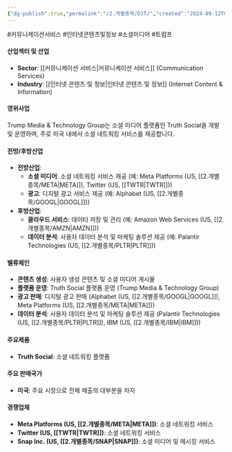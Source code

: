 ```yaml
---
{"dg-publish":true,"permalink":"/2.개별종목/DJT/","created":"2024-09-12T09:19:31.639+09:00","updated":"2025-06-03T20:05:58.735+09:00"}
---
```


#커뮤니케이션서비스 #인터넷콘텐츠및정보 #소셜미디어 #트럼프

#### 산업섹터 및 산업

- **Sector**: [[커뮤니케이션 서비스\|커뮤니케이션 서비스]] (Communication Services)
- **Industry**: [[인터넷 콘텐츠 및 정보\|인터넷 콘텐츠 및 정보]] (Internet Content & Information)

#### 영위사업

Trump Media & Technology Group는 소셜 미디어 플랫폼인 Truth Social을 개발 및 운영하며, 주로 미국 내에서 소셜 네트워킹 서비스를 제공합니다.

#### 전방/후방산업

- **전방산업**:
    - **소셜 미디어**: 소셜 네트워킹 서비스 제공 (예: Meta Platforms (US, [[2.개별종목/META\|META]]), Twitter (US, [[TWTR\|TWTR]]))
    - **광고**: 디지털 광고 서비스 제공 (예: Alphabet (US, [[2.개별종목/GOOGL\|GOOGL]]))
- **후방산업**:
    - **클라우드 서비스**: 데이터 저장 및 관리 (예: Amazon Web Services (US, [[2.개별종목/AMZN\|AMZN]]))
    - **데이터 분석**: 사용자 데이터 분석 및 마케팅 솔루션 제공 (예: Palantir Technologies (US, [[2.개별종목/PLTR\|PLTR]]))

#### 밸류체인

- **콘텐츠 생성**: 사용자 생성 콘텐츠 및 소셜 미디어 게시물
- **플랫폼 운영**: Truth Social 플랫폼 운영 (Trump Media & Technology Group)
- **광고 판매**: 디지털 광고 판매 (Alphabet (US, [[2.개별종목/GOOGL\|GOOGL]]), Meta Platforms (US, [[2.개별종목/META\|META]]))
- **데이터 분석**: 사용자 데이터 분석 및 마케팅 솔루션 제공 (Palantir Technologies (US, [[2.개별종목/PLTR\|PLTR]]), IBM (US, [[2.개별종목/IBM\|IBM]]))

#### 주요제품

- **Truth Social**: 소셜 네트워킹 플랫폼

#### 주요 판매국가

- **미국**: 주요 시장으로 전체 매출의 대부분을 차지

#### 경쟁업체

- **Meta Platforms (US, [[2.개별종목/META\|META]])**: 소셜 네트워킹 서비스
- **Twitter (US, [[TWTR\|TWTR]])**: 소셜 네트워킹 서비스
- **Snap Inc. (US, [[2.개별종목/SNAP\|SNAP]])**: 소셜 미디어 및 메시징 서비스